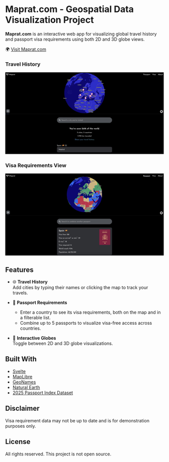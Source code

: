 # Maprat.com - Geospatial Data Visualization Project

**Maprat.com** is an interactive web app for visualizing global travel history and passport visa requirements using both 2D and 3D globe views.

🌍 [Visit Maprat.com](https://maprat.com)

### Travel History
![Travel History 1](readme-images/travel-1.jpeg)

### Visa Requirements View  
![Visa Requirements 1](readme-images/visa-1.jpeg)  

## Features

- 🌐 **Travel History**  
  Add cities by typing their names or clicking the map to track your travels.

- 🛂 **Passport Requirements**  
  - Enter a country to see its visa requirements, both on the map and in a filterable list.  
  - Combine up to 5 passports to visualize visa-free access across countries.

- 🧭 **Interactive Globes**  
  Toggle between 2D and 3D globe visualizations.

## Built With

- [Svelte](https://svelte.dev)  
- [MapLibre](https://maplibre.org)  
- [GeoNames](https://www.geonames.org)  
- [Natural Earth](https://www.naturalearthdata.com)  
- [2025 Passport Index Dataset](https://github.com/ilyankou/passport-index-dataset)

## Disclaimer

Visa requirement data may not be up to date and is for demonstration purposes only.

## License

All rights reserved. This project is not open source.